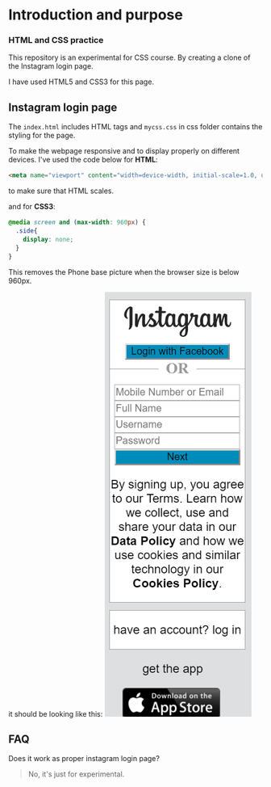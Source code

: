 # Introduction and purpose
### HTML and CSS practice
This repository is an experimental for CSS course. By creating a clone of the Instagram login page.

I have used HTML5 and CSS3 for this page.
## Instagram login page
The `index.html` includes HTML tags and `mycss.css` in css folder contains the styling for the page.

To make the webpage responsive and to display properly on different devices. I've used the code below for __HTML__:

```HTML
<meta name="viewport" content="width=device-width, initial-scale=1.0, user-scalable=no">
```
to make sure that HTML scales.

and for __CSS3__:

```CSS
@media screen and (max-width: 960px) {
  .side{
    display: none;
  }
}
```
This removes the Phone base picture when the browser size is below 960px.

it should be looking like this:
![Instagram login page](images\instagram.png)


## FAQ
Does it work as proper instagram login page?
>No, it's just for experimental.
